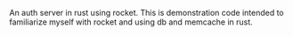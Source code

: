 
An auth server in rust using rocket. This is demonstration code
intended to familiarize myself with rocket and using db and memcache
in rust.

